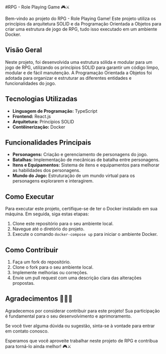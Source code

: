#RPG - Role Playing Game 🎮⚔️

Bem-vindo ao projeto do RPG - Role Playing Game! Este projeto utiliza os princípios da arquitetura SOLID e da Programação Orientada a Objetos para criar uma estrutura de jogo de RPG, tudo isso executado em um ambiente Docker.

## Visão Geral

Neste projeto, foi desenvolvida uma estrutura sólida e modular para um jogo de RPG, utilizando os princípios SOLID para garantir um código limpo, modular e de fácil manutenção. A Programação Orientada a Objetos foi adotada para organizar e estruturar as diferentes entidades e funcionalidades do jogo.

## Tecnologias Utilizadas

- **Linguagem de Programação:** TypeScript
- **Frontend:** React.js
- **Arquitetura:** Princípios SOLID
- **Contêinerização:** Docker

## Funcionalidades Principais

- **Personagens:** Criação e gerenciamento de personagens do jogo.
- **Batalhas:** Implementação de mecânicas de batalha entre personagens.
- **Itens e Equipamentos:** Sistema de itens e equipamentos para melhorar as habilidades dos personagens.
- **Mundo do Jogo:** Estruturação de um mundo virtual para os personagens explorarem e interagirem.

## Como Executar

Para executar este projeto, certifique-se de ter o Docker instalado em sua máquina. Em seguida, siga estas etapas:

1. Clone este repositório para o seu ambiente local.
2. Navegue até o diretório do projeto.
3. Execute o comando `docker-compose up` para iniciar o ambiente Docker.

## Como Contribuir

1. Faça um fork do repositório.
2. Clone o fork para o seu ambiente local.
3. Implemente melhorias ou correções.
4. Envie um pull request com uma descrição clara das alterações propostas.

## Agradecimentos 🙇🏾‍♀️

Agradecemos por considerar contribuir para este projeto! Sua participação é fundamental para o seu desenvolvimento e aprimoramento.

Se você tiver alguma dúvida ou sugestão, sinta-se à vontade para entrar em contato conosco.

Esperamos que você aproveite trabalhar neste projeto de RPG e contribua para torná-lo ainda melhor! 🎮⚔️
